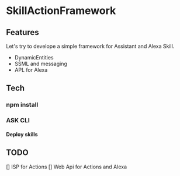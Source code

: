 # SkillActionFramework

## Features
Let's try to develope a simple framework for Assistant and Alexa Skill.
* DynamicEntities 
* SSML and messaging
* APL for Alexa

## Tech
### npm install


### ASK CLI
#### Deploy skills 

## TODO
[] ISP for Actions
[] Web Api for Actions and Alexa



